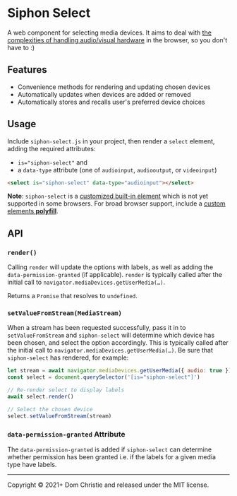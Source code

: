 # Siphon Select

A web component for selecting media devices. It aims to deal with [the complexities of handling audio/visual hardware](https://dev.to/lazerwalker/why-video-chat-is-a-hard-technical-problem-43gj#problem-1-accessing-av-hardware) in the browser, so you don't have to :)

## Features

- Convenience methods for rendering and updating chosen devices
- Automatically updates when devices are added or removed
- Automatically stores and recalls user's preferred device choices

## Usage

Include `siphon-select.js` in your project, then render a `select` element, adding the required attributes:

- `is="siphon-select"` and
- a `data-type` attribute (one of `audioinput`, `audiooutput`, or `videoinput`)

```html
<select is="siphon-select" data-type="audioinput"></select>
```

**Note**: `siphon-select` is a [customized built-in element](https://developer.mozilla.org/en-US/docs/Web/Web_Components/Using_custom_elements#customized_built-in_elements) which is not yet supported in some browsers. For broad browser support, include a [custom elements **polyfill**](https://github.com/ungap/custom-elements).

## API

### `render()`

Calling `render` will update the options with labels, as well as adding the `data-permission-granted` (if applicable). `render` is typically called after the initial call to `navigator.mediaDevices.getUserMedia(…)`.

Returns a `Promise` that resolves to `undefined`.

### `setValueFromStream(MediaStream)`

When a stream has been requested successfully, pass it in to `setValueFromStream` and `siphon-select` will determine which device has been chosen, and select the option accordingly. This is typically called after the initial call to `navigator.mediaDevices.getUserMedia(…)`. Be sure that `siphon-select` has rendered, for example:

```js
let stream = await navigator.mediaDevices.getUserMedia({ audio: true })
const select = document.querySelector('[is="siphon-select"]')

// Re-render select to display labels
await select.render()

// Select the chosen device
select.setValueFromStream(stream)
```

### `data-permission-granted` Attribute

The `data-permission-granted` is added if `siphon-select` can determine whether permission has been granted i.e. if the labels for a given media type have labels.

---

Copyright © 2021+ Dom Christie and released under the MIT license.
